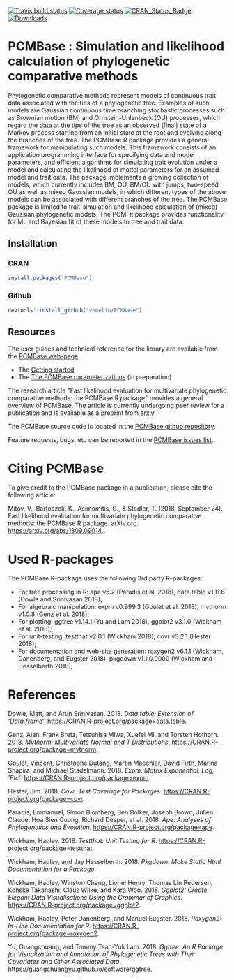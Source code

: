 
<!-- README.md is generated from README.Rmd. Please edit that file -->
[![Travis build status](https://travis-ci.org/venelin/PCMBase.svg?branch=master)](https://travis-ci.org/venelin/PCMBase) [![Coverage status](https://codecov.io/gh/venelin/PCMBase/branch/master/graph/badge.svg)](https://codecov.io/github/venelin/PCMBase?branch=master) [![CRAN\_Status\_Badge](http://www.r-pkg.org/badges/version/PCMBase?color=blue)](http://cran.r-project.org/web/packages/PCMBase) [![Downloads](http://cranlogs.r-pkg.org/badges/PCMBase?color=blue)](http://cran.rstudio.com/package=PCMBase)

PCMBase : Simulation and likelihood calculation of phylogenetic comparative methods
===================================================================================

Phylogenetic comparative methods represent models of continuous trait data associated with the tips of a phylogenetic tree. Examples of such models are Gaussian continuous time branching stochastic processes such as Brownian motion (BM) and Ornstein-Uhlenbeck (OU) processes, which regard the data at the tips of the tree as an observed (final) state of a Markov process starting from an initial state at the root and evolving along the branches of the tree. The PCMBase R package provides a general framework for manipulating such models. This framework consists of an application programming interface for specifying data and model parameters, and efficient algorithms for simulating trait evolution under a model and calculating the likelihood of model parameters for an assumed model and trait data. The package implements a growing collection of models, which currently includes BM, OU, BM/OU with jumps, two-speed OU as well as mixed Gaussian models, in which different types of the above models can be associated with different branches of the tree. The PCMBase package is limited to trait-simulation and likelihood calculation of (mixed) Gaussian phylogenetic models. The PCMFit package provides functionality for ML and Bayesian fit of these models to tree and trait data.

Installation
------------

### CRAN

``` r
install.packages("PCMBase")
```

### Github

``` r
devtools::install_github("venelin/PCMBase")
```

Resources
---------

The user guides and technical reference for the library are available from the [PCMBase web-page](https://venelin.github.io/PCMBase/).

-   The [Getting started](https://venelin.github.io/PCMBase/articles/PCMBase.html)
-   The [The PCMBase parameterizations](https://venelin.github.io/PCMBase/articles/PCMParam.html) (in preparation)

The research article "Fast likelihood evaluation for multivariate phylogenetic comparative methods: the PCMBase R package" provides a general overview of PCMBase. The article is currently undergoing peer review for a publication and is available as a preprint from [arxiv](https://arxiv.org/abs/1809.09014).

The PCMBase source code is located in the [PCMBase github repository](https://github.com/venelin/PCMBase).

Feature requests, bugs, etc can be reported in the [PCMBase issues list](https://github.com/venelin/PCMBase/issues).

Citing PCMBase
==============

To give credit to the PCMBase package in a publication, please cite the following article:

Mitov, V., Bartoszek, K., Asimomitis, G., & Stadler, T. (2018, September 24). Fast likelihood evaluation for multivariate phylogenetic comparative methods: the PCMBase R package. arXiv.org. <https://arxiv.org/abs/1809.09014>.

Used R-packages
===============

The PCMBase R-package uses the following 3rd party R-packages:

-   For tree processing in R: ape v5.2 (Paradis et al. 2018), data.table v1.11.8 (Dowle and Srinivasan 2018);
-   For algebraic manipulation: expm v0.999.3 (Goulet et al. 2018), mvtnorm v1.0.8 (Genz et al. 2018);
-   For plotting: ggtree v1.14.1 (Yu and Lam 2018), ggplot2 v3.1.0 (Wickham et al. 2018);
-   For unit-testing: testthat v2.0.1 (Wickham 2018), covr v3.2.1 (Hester 2018);
-   For documentation and web-site generation: roxygen2 v6.1.1 (Wickham, Danenberg, and Eugster 2018), pkgdown v1.1.0.9000 (Wickham and Hesselberth 2018);

References
==========

Dowle, Matt, and Arun Srinivasan. 2018. *Data.table: Extension of ‘Data.frame‘*. <https://CRAN.R-project.org/package=data.table>.

Genz, Alan, Frank Bretz, Tetsuhisa Miwa, Xuefei Mi, and Torsten Hothorn. 2018. *Mvtnorm: Multivariate Normal and T Distributions*. <https://CRAN.R-project.org/package=mvtnorm>.

Goulet, Vincent, Christophe Dutang, Martin Maechler, David Firth, Marina Shapira, and Michael Stadelmann. 2018. *Expm: Matrix Exponential, Log, ’Etc’*. <https://CRAN.R-project.org/package=expm>.

Hester, Jim. 2018. *Covr: Test Coverage for Packages*. <https://CRAN.R-project.org/package=covr>.

Paradis, Emmanuel, Simon Blomberg, Ben Bolker, Joseph Brown, Julien Claude, Hoa Sien Cuong, Richard Desper, et al. 2018. *Ape: Analyses of Phylogenetics and Evolution*. <https://CRAN.R-project.org/package=ape>.

Wickham, Hadley. 2018. *Testthat: Unit Testing for R*. <https://CRAN.R-project.org/package=testthat>.

Wickham, Hadley, and Jay Hesselberth. 2018. *Pkgdown: Make Static Html Documentation for a Package*.

Wickham, Hadley, Winston Chang, Lionel Henry, Thomas Lin Pedersen, Kohske Takahashi, Claus Wilke, and Kara Woo. 2018. *Ggplot2: Create Elegant Data Visualisations Using the Grammar of Graphics*. <https://CRAN.R-project.org/package=ggplot2>.

Wickham, Hadley, Peter Danenberg, and Manuel Eugster. 2018. *Roxygen2: In-Line Documentation for R*. <https://CRAN.R-project.org/package=roxygen2>.

Yu, Guangchuang, and Tommy Tsan-Yuk Lam. 2018. *Ggtree: An R Package for Visualization and Annotation of Phylogenetic Trees with Their Covariates and Other Associated Data*. <https://guangchuangyu.github.io/software/ggtree>.
